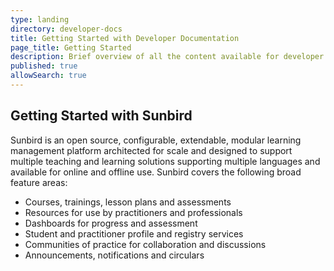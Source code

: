 ```yaml
---
type: landing
directory: developer-docs
title: Getting Started with Developer Documentation
page_title: Getting Started
description: Brief overview of all the content available for developer documentation
published: true
allowSearch: true
---
```


## Getting Started with Sunbird

Sunbird is an open source, configurable, extendable, modular learning management platform architected for scale and designed to support multiple teaching and learning solutions supporting multiple languages and available for online and offline use.
Sunbird covers the following broad feature areas:

- Courses, trainings, lesson plans and assessments
- Resources for use by practitioners and professionals
- Dashboards for progress and assessment
- Student and practitioner profile and registry services
- Communities of practice for collaboration and discussions
- Announcements, notifications and circulars
